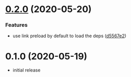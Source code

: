 # [0.2.0](https://github.com/vikerman/rollup-plugin-hoist-import-deps/compare/v0.1.0...v0.2.0) (2020-05-20)


### Features

* use link preload by default to load the deps ([d5567e2](https://github.com/vikerman/rollup-plugin-hoist-import-deps/commit/d5567e20f58f91c68612801c26430625468ecaa7))



# 0.1.0 (2020-05-19)

- initial release
